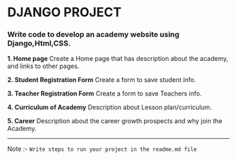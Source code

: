 # DJANGO PROJECT

### Write code to develop an academy website using Django,Html,CSS.

**1. Home page**
Create a Home page that has description about the academy, and links to other pages.

**2. Student Registration Form**
Create a form to save student info.

**3. Teacher Registration Form**
Create a form to save Teachers info.

**4. Curriculum of Academy**
Description about Lesson plan/curriculum.

**5. Career**
Description about the career growth prospects and why join the Academy.


--------------
Note :-
`Write steps to run your project in the readme.md file`
